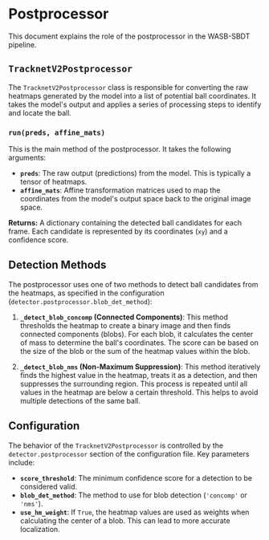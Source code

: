 
# Postprocessor

This document explains the role of the postprocessor in the WASB-SBDT pipeline.

## `TracknetV2Postprocessor`

The `TracknetV2Postprocessor` class is responsible for converting the raw heatmaps generated by the model into a list of potential ball coordinates. It takes the model's output and applies a series of processing steps to identify and locate the ball.

### `run(preds, affine_mats)`

This is the main method of the postprocessor. It takes the following arguments:

-   **`preds`**: The raw output (predictions) from the model. This is typically a tensor of heatmaps.
-   **`affine_mats`**: Affine transformation matrices used to map the coordinates from the model's output space back to the original image space.

**Returns:** A dictionary containing the detected ball candidates for each frame. Each candidate is represented by its coordinates (`xy`) and a confidence score.

## Detection Methods

The postprocessor uses one of two methods to detect ball candidates from the heatmaps, as specified in the configuration (`detector.postprocessor.blob_det_method`):

1.  **`_detect_blob_concomp` (Connected Components)**: This method thresholds the heatmap to create a binary image and then finds connected components (blobs). For each blob, it calculates the center of mass to determine the ball's coordinates. The score can be based on the size of the blob or the sum of the heatmap values within the blob.

2.  **`_detect_blob_nms` (Non-Maximum Suppression)**: This method iteratively finds the highest value in the heatmap, treats it as a detection, and then suppresses the surrounding region. This process is repeated until all values in the heatmap are below a certain threshold. This helps to avoid multiple detections of the same ball.

## Configuration

The behavior of the `TracknetV2Postprocessor` is controlled by the `detector.postprocessor` section of the configuration file. Key parameters include:

-   **`score_threshold`**: The minimum confidence score for a detection to be considered valid.
-   **`blob_det_method`**: The method to use for blob detection (`'concomp'` or `'nms'`).
-   **`use_hm_weight`**: If `True`, the heatmap values are used as weights when calculating the center of a blob. This can lead to more accurate localization.
